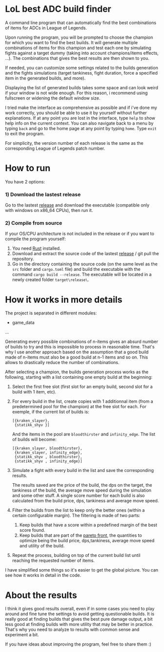 # LoL best ADC build finder
A command line program that can automatically find the best combinations of items for ADCs in League of Legends.

Upon running the program, you will be prompted to choose the champion for which you want to find the best builds. It will generate multiple combinations of items for this champion and test each one by simulating fights against a target dummy (taking into account champions/items effects, ...). The combinations that gives the best results are then shown to you.

If needed, you can customize some settings related to the builds generation and the fights simulations (target tankiness, fight duration, force a specified item in the generated builds, and more).

Displaying the list of generated builds takes some space and can look weird if your window is not wide enough. For this reason, i recommend using fullscreen or widening the default window size.

I tried make the interface as comprehensive as possible and if i've done my work correctly, you should be able to use it by yourself without further explanations. If at any point you are lost in the interface, type `help` to show help info on the current context. You can also navigate back to a menu by typing `back` and go to the home page at any point by typing `home`. Type `exit` to exit the program.

For simplicity, the version number of each release is the same as the corresponding League of Legends patch number.

# How to run
You have 2 options:

### 1) Download the lastest release
Go to the lastest [release](https://github.com/trimix3d/lol_best_adc_build_finder/releases) and download the executable (compatible only with windows on x86_64 CPUs), then run it.

### 2) Compile from source
If your OS/CPU architecture is not included in the release or if you want to compile the program yourself:
1. You need [Rust](https://www.rust-lang.org/tools/install) installed.
2. Download and extract the source code of the lastest [release](https://github.com/trimix3d/lol_best_adc_build_finder/releases) / git pull the repository.
3. Go in the directory containing the source code (on the same level as the `src` folder and `cargo.toml` file) and build the executable with the command ```cargo build --release```. The executable will be located in a newly created folder `target\release\`.

# How it works in more details
The project is separated in different modules:
- game_data

...

Generating every possible combinations of n-items gives an absurd number of builds to try and this is impossible to process in reasonable time. That's why I use another approach based on the assumption that a good build made of n-items must also be a good build at n-1 items and so on. This allows to drastically reduce the number of combinations.

After selecting a champion, the builds generation process works as the following, starting with a list containing one empty build at the beginning:
1. Select the first free slot (first slot for an empty build, second slot for a build with 1 item, etc).
2. For every build in the list, create copies with 1 additionnal item (from a predetermined pool for the champion) at the free slot for each.
    For exemple, if the current list of builds is:
    ```
    [{kraken_slayer},
     {statikk_shyv }]
    ```
    And the items in the pool are `bloodthirster` and `infinity_edge`.
    The list of builds will become:
    ```
    [{kraken_slayer, bloodthirster},
     {kraken_slayer, infinity_edge},
     {statikk_shyv , bloodthirster},
     {statikk_shyv , infinity_edge}]
    ```
2. Simulate a fight with every build in the list and save the corresponding results.

    The results saved are the price of the build, the dps on the target, the tankiness of the build, the average move speed during the simulation and some other stuff.
    A single score number for each build is also calculated from the build price, dps, tankiness and average move speed.
3. Filter the builds from the list to keep only the better ones (within a certain configurable margin).
    The filtering is made of two parts:

    1. Keep builds that have a score within a predefined margin of the best score found.
    2. Keep builds that are part of the [pareto front](https://en.wikipedia.org/wiki/Pareto_front), the quantities to optimize being the build price, dps,tankiness, average move speed and utility of the build.
4. Repeat the process, building on top of the current build list until reaching the requested number of items.

I have simplified some things so it's easier to get the global picture. You can see how it works in detail in the code.

# About the results
I think it gives good results overall, even if in some cases you need to play around and fine tune the settings to avoid getting questionable builds.
It is really good at finding builds that gives the best pure damage output, a bit less good at finding builds with more utility that may be better in practice. That's why you need to analyze to results with common sense and experiment a bit.

If you have ideas about improving the program, feel free to share them :)